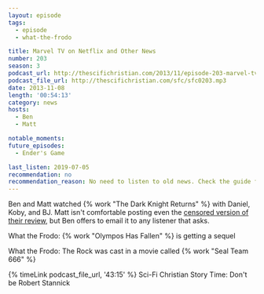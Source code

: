 ```yaml
---
layout: episode
tags:
  - episode
  - what-the-frodo

title: Marvel TV on Netflix and Other News
number: 203
season: 3
podcast_url: http://thescifichristian.com/2013/11/episode-203-marvel-tv-on-netflix-and-other-news/
podcast_file_url: http://thescifichristian.com/sfc/sfc0203.mp3
date: 2013-11-08
length: '00:54:13'
category: news
hosts:
  - Ben
  - Matt

notable_moments:
future_episodes:
  - Ender's Game 

last_listen: 2019-07-05
recommendation: no
recommendation_reason: No need to listen to old news. Check the guide for what's interesting in hindsight.
---
```

Ben and Matt watched {% work "The Dark Knight Returns" %} with Daniel, Koby, and BJ. Matt isn't comfortable posting even the [censored version of their review](https://www.youtube.com/watch?v=DfvQCNgPiSY), but Ben offers to email it to any listener that asks. 

What the Frodo: {% work "Olympos Has Fallen" %} is getting a sequel

What the Frodo: The Rock was cast in a movie called {% work "Seal Team 666" %}

{% timeLink podcast_file_url, '43:15' %} Sci-Fi Christian Story Time: Don't be Robert Stannick